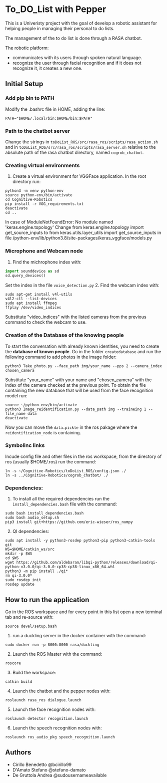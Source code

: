 # To_DO_List with Pepper
This is a Univeristy project with the goal of develop a robotic assistant for helping people in managing their personal to do lists.

The management of the to do list is done through a RASA chatbot.
  
The robotic platform:
- communicates with its users through spoken natural language.
- recognize the user through facial recognition and if it does not recognize it, it creates a new one.

## Initial Setup

### Add pip bin to PATH
Modify the .bashrc file in HOME, adding the line:
```
PATH="$HOME/.local/bin:$HOME/bin:$PATH"
```

### Path to the chatbot server

Change the strings in `toDoList_ROS/src/rasa_ros/scripts/rasa_action.sh` and in `toDoList_ROS/src/rasa_ros/scripts/rasa_server.sh` relative to the absolute path of the rasa chatbot directory, named `cogrob_chatbot`.

### Creating virtual environments
1. Create a virtual environment for VGGFace application. In the root directory run:
```
python3 -m venv python-env
source python-env/bin/activate
cd Cognitive-Robotics
pip install -r VGG_requirements.txt
deactivate
cd ..
```

In case of ModuleNotFoundError: No module named 'keras.engine.topology'
Change from keras.engine.topology import get_source_inputs 
to from keras.utils.layer_utils import get_source_inputs
in file /python-env/lib/python3.8/site-packages/keras_vggface/models.py


### Microphone and Webcam node
1. Find the michrophone index with:
```python
import sounddevice as sd
sd.query_devices()
```
Set the index in the file `voice_detection.py`
2. Find the webcam index with:
```
sudo apt-get install v4l-utils
v4l2-ctl --list-devices
sudo apt install ffmpeg
ffplay /dev/video_indices
```
Substitute "video_indices" with the listed cameras from the previous command to check the webcam to use. 

### Creation of the Database of the knowing people

To start the conversation with already known identities, you need to create the **database of known people**. Go in the folder `createdatabase` and run the following command to add photos in the image folder:
```
python3 Take_photo.py --face_path img/your_name --pps 2 --camera_index chosen_camera
```
Substitute "your_name" with your name and "chosen_camera" with the index of the camera checked at the previous point.
To obtain the file containing the new database that will be used from the face recognition model run:
```
source ~/python-env/bin/activate
python3 Image_reidentification.py --data_path img --traineing 1 --file_name data
deactivate
```
Now you can move the `data.pickle` in the ros pakage where the `reidentification_node` is containing.

### Symbolinc links
Incude config file and other files in the ros workspace, from the directory of ros (usually $HOME/.ros) run the command:
```
ln -s ~/Cognitive-Robotics/toDoList_ROS/config.json ./
ln -s ../Cognitive-Robotics/cogrob_chatbot/ ./
```

### Dependencies:
1. To install all the required dependencies run the `install_dependencies.bash` file with the command:
```
sudo bash install_dependencies.bash
sudo bash audio_setup.sh
pip3 install git+https://github.com/eric-wieser/ros_numpy
```
2. QI dependencies:
```
sudo apt install -y python3-rosdep python3-pip python3-catkin-tools git
WS=$HOME/catkin_ws/src
mkdir -p $WS
cd $WS
wget https://github.com/aldebaran/libqi-python/releases/download/qi-python-v3.0.0/qi-3.0.0-cp38-cp38-linux_x86_64.whl
python3 -m pip install ./qi*
rm qi-3.0.0*
sudo rosdep init
rosdep update
```


## How to run the application
Go in the ROS workspace and for every point in this list open a new terminal tab and re-source with:
```
source devel/setup.bash
```
1. run a duckling server in the docker container with the command:
```
sudo docker run -p 8000:8000 rasa/duckling
```
2. Launch the ROS Master with the command:
```
roscore
```
3. Build the workspace:
```
catkin build
```
4. Launch the chatbot and the pepper nodes with:
```
roslaunch rasa_ros dialogue.launch
```
5. Launch the face recognition nodes with:
```
roslaunch detector recognition.launch
```
6. Launch the speech recognition nodes with:
```
roslaunch ros_audio_pkg speech_recognition.launch
```

## Authors
- Cirillo Benedetto @bcirillo99
- D'Amato Stefano @stefano-damato
- De Gruttola Andrea @sudousernameavailable

